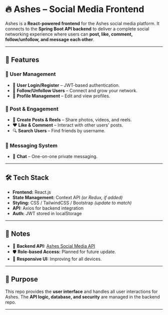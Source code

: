 # 🔥 Ashes – Social Media Frontend

Ashes is a **React-powered frontend** for the Ashes social media platform. It connects to the **Spring Boot API backend** to deliver a complete social networking experience where users can **post, like, comment, follow/unfollow, and message each other**.

---

## 🚀 Features

### 👤 User Management  
- 🔑 **User Login/Register** – JWT-based authentication.  
- 🔄 **Follow/Unfollow Users** – Connect and grow your network.  
- 📝 **Profile Management** – Edit and view profiles.

### 📢 Post & Engagement  
- 📸 **Create Posts & Reels** – Share photos, videos, and reels.  
- ❤️ **Like & Comment** – Interact with other users' posts.  
- 🔍 **Search Users** – Find friends by username.

### 💬 Messaging System  
- 📩 **Chat** – One-on-one private messaging.

---

## 🛠️ Tech Stack  
- **Frontend:** React.js  
- **State Management:** Context API *(or Redux, if added)*  
- **Styling:** CSS / TailwindCSS / Bootstrap *(update to match)*  
- **API:** Axios for backend integration  
- **Auth:** JWT stored in localStorage

---

## 📌 Notes  
- 🔗 **Backend API:** [Ashes Social Media API](https://github.com/AdityaGupta9311/Ashes-Social-Media-Platform-Api)  
- 🛡️ **Role-based Access:** Planned for future update.  
- 📱 **Responsive UI:** Improving for all devices.  

---

## 🎯 Purpose  
This repo provides the **user interface** and handles all user interactions for Ashes. The **API logic, database, and security** are managed in the backend repo.

---
